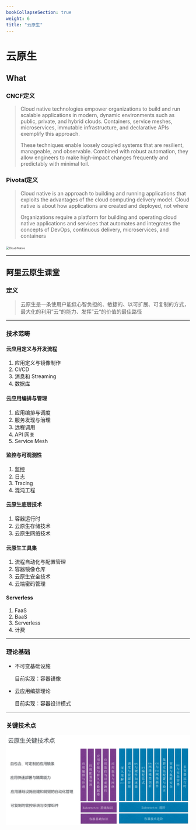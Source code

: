 ```yaml
---
bookCollapseSection: true
weight: 6
title: "云原生"
---
```


# 云原生

## What

### CNCF定义

>Cloud native technologies empower organizations to build and run scalable applications in modern, dynamic environments such as public, private, and hybrid clouds. Containers, service meshes, microservices, immutable infrastructure, and declarative APIs exemplify this approach.
>
>These techniques enable loosely coupled systems that are resilient, manageable, and observable. Combined with robust automation, they allow engineers to make high-impact changes frequently and predictably with minimal toil.

### Pivotal定义

> Cloud native is an approach to building and running applications that exploits the advantages of the cloud computing delivery model. Cloud native is about how applications are created and deployed, not where
>
> Organizations require a platform for building and operating cloud native applications and services that automates and integrates the concepts of DevOps, continuous delivery, microservices, and containers

<img src="https://d1fto35gcfffzn.cloudfront.net/images/topics/cloudnative/diagram-cloud-native.png" alt="Cloud-Native" style="zoom:50%;" />

***

## 阿里云原生课堂

### 定义

> 云原生是一条使用户能低心智负担的、敏捷的、以可扩展、可复制的方式， 最大化的利用”云“的能力、发挥”云“的价值的最佳路径

***

### 技术范畴

#### 云应用定义与开发流程

1. 应用定义与镜像制作 
2. CI/CD
3. 消息和 Streaming 
4. 数据库

#### 云应用编排与管理

1. 应用编排与调度
2. 服务发现与治理
3. 远程调用
4. API 网关
5. Service Mesh

#### 监控与可观测性

1. 监控
2. 日志
3. Tracing
4. 混沌工程

#### 云原生底层技术

1. 容器运行时
2. 云原生存储技术
3. 云原生网络技术

#### 云原生工具集

1. 流程自动化与配置管理
2. 容器镜像仓库
3. 云原生安全技术
4. 云端密码管理

#### Serverless

1. FaaS
2. BaaS
3. Serverless
4. 计费

***

### 理论基础

* 不可变基础设施

  目前实现：容器镜像

* 云应用编排理论

  目前实现：容器设计模式

***

### 关键技术点

![](key_tech.jpg)